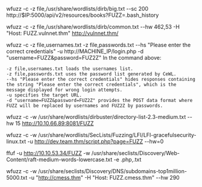 wfuzz -c -z file,/usr/share/wordlists/dirb/big.txt  --sc  200 http://$IP:5000/api/v2/resources/books?FUZZ=.bash_history

wfuzz -c -z file,/usr/share/wordlists/dirb/common.txt --hw 462,53  -H "Host: FUZZ.vulnnet.thm" http://vulnnet.thm/

wfuzz -c -z file,usernames.txt -z file,passwords.txt --hs "Please enter the correct credentials" -u http://MACHINE_IP/login.php -d "username=FUZZ&password=FUZ2Z"
In the command above:

    -z file,usernames.txt loads the usernames list.
    -z file,passwords.txt uses the password list generated by CeWL.
    --hs "Please enter the correct credentials" hides responses containing the string "Please enter the correct credentials", which is the message displayed for wrong login attempts.
    -u specifies the target URL.
    -d "username=FUZZ&password=FUZ2Z" provides the POST data format where FUZZ will be replaced by usernames and FUZ2Z by passwords.


wfuzz -c -w /usr/share/wordlists/dirbuster/directory-list-2.3-medium.txt --hw 15 http://10.10.66.89:8081/FUZZ

wfuzz -c -w /usr/share/wordlists/SecLists/Fuzzing/LFI/LFI-gracefulsecurity-linux.txt -u http://dev.team.thm/script.php?page=FUZZ --hw=0

ffuf -u http://10.10.53.34/FUZZ -w /usr/share/seclists/Discovery/Web-Content/raft-medium-words-lowercase.txt -e .php,.txt

wfuzz -c -w /usr/share/seclists/Discovery/DNS/subdomains-top1million-5000.txt -u "http://cmess.thm" -H "Host: FUZZ.cmess.thm" --hw 290